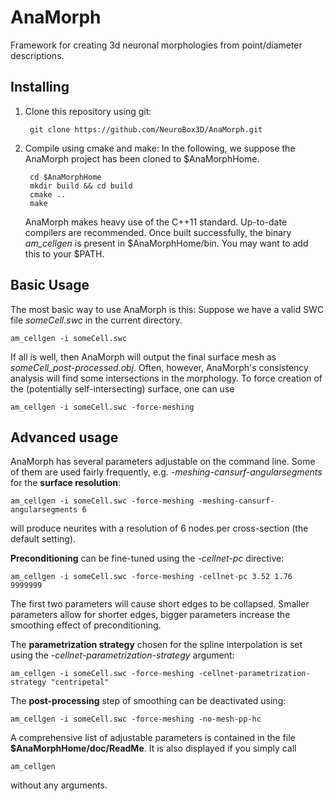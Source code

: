 
# AnaMorph
Framework for creating 3d neuronal morphologies from point/diameter descriptions.


## Installing ##
1. Clone this repository using git:

		git clone https://github.com/NeuroBox3D/AnaMorph.git

2. Compile using cmake and make:
   In the following, we suppose the AnaMorph project has been cloned to $AnaMorphHome.

		cd $AnaMorphHome
		mkdir build && cd build
		cmake ..
		make
   
   AnaMorph makes heavy use of the C++11 standard. Up-to-date compilers are recommended.
   Once built successfully, the binary *am_cellgen* is present in \$AnaMorphHome/bin. You may want to add this to your \$PATH.

## Basic Usage ##
The most basic way to use AnaMorph is this: Suppose we have a valid SWC file *someCell.swc* in the current directory.
	
	am_cellgen -i someCell.swc

If all is well, then AnaMorph will output the final surface mesh as *someCell_post-processed.obj*.
Often, however, AnaMorph's consistency analysis will find some intersections in the morphology. To force creation of the (potentially self-intersecting) surface, one can use

	am_cellgen -i someCell.swc -force-meshing

## Advanced usage ##
AnaMorph has several parameters adjustable on the command line. Some of them are used fairly frequently,  e.g. *-meshing-cansurf-angularsegments* for the **surface resolution**:

	am_cellgen -i someCell.swc -force-meshing -meshing-cansurf-angularsegments 6

will produce neurites with a resolution of 6 nodes per cross-section (the default setting).

**Preconditioning** can be fine-tuned using the *-cellnet-pc* directive:

	am_cellgen -i someCell.swc -force-meshing -cellnet-pc 3.52 1.76 9999999

The first two parameters will cause short edges to be collapsed. Smaller parameters allow for shorter edges, bigger parameters increase the smoothing effect of preconditioning.

The **parametrization strategy** chosen for the spline interpolation is set using the *-cellnet-parametrization-strategy* argument:

	am_cellgen -i someCell.swc -force-meshing -cellnet-parametrization-strategy "centripetal"

The **post-processing** step of smoothing can be deactivated using:

	am_cellgen -i someCell.swc -force-meshing -no-mesh-pp-hc

A comprehensive list of adjustable parameters is contained in the file **$AnaMorphHome/doc/ReadMe**. It is also displayed if you simply call

	am_cellgen

without any arguments.
